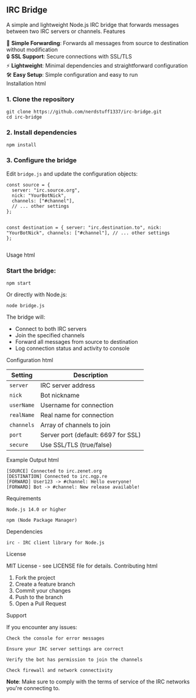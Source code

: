 <h2>IRC Bridge</h2>

A simple and lightweight Node.js IRC bridge that forwards messages between two IRC servers or channels.
Features
<div class="features"> <div class="feature"> <span class="emoji">🔄</span> <strong>Simple Forwarding</strong>: Forwards all messages from source to destination without modification </div> <div class="feature"> <span class="emoji">🔒</span> <strong>SSL Support</strong>: Secure connections with SSL/TLS </div> <div class="feature"> <span class="emoji">⚡</span> <strong>Lightweight</strong>: Minimal dependencies and straightforward configuration </div> <div class="feature"> <span class="emoji">🛠️</span> <strong>Easy Setup</strong>: Simple configuration and easy to run </div> </div>
Installation
html

<div class="installation-steps">
  <div class="step">
    <h3>1. Clone the repository</h3>
    <pre><code>git clone https://github.com/nerdstuff1337/irc-bridge.git
cd irc-bridge</code></pre>
  </div>
  
  <div class="step">
    <h3>2. Install dependencies</h3>
    <pre><code>npm install</code></pre>
  </div>
  
  <div class="step">
    <h3>3. Configure the bridge</h3>
    <p>Edit <code>bridge.js</code> and update the configuration objects:</p>
    <pre><code class="language-javascript">const source = {
  server: "irc.source.org",
  nick: "YourBotNick",
  channels: ["#channel"],
  // ... other settings
};

const destination = {
  server: "irc.destination.to",
  nick: "YourBotNick", 
  channels: ["#channel"],
  // ... other settings
};</code></pre>
  </div>
</div>

Usage
html

<div class="usage">
  <h3>Start the bridge:</h3>
  <pre><code class="language-bash">npm start</code></pre>
  
  <p>Or directly with Node.js:</p>
  <pre><code class="language-bash">node bridge.js</code></pre>
  
  <div class="bridge-info">
    <p>The bridge will:</p>
    <ul>
      <li>Connect to both IRC servers</li>
      <li>Join the specified channels</li>
      <li>Forward all messages from source to destination</li>
      <li>Log connection status and activity to console</li>
    </ul>
  </div>
</div>

Configuration
html

<div class="configuration">
  <table>
    <thead>
      <tr>
        <th>Setting</th>
        <th>Description</th>
      </tr>
    </thead>
    <tbody>
      <tr>
        <td><code>server</code></td>
        <td>IRC server address</td>
      </tr>
      <tr>
        <td><code>nick</code></td>
        <td>Bot nickname</td>
      </tr>
      <tr>
        <td><code>userName</code></td>
        <td>Username for connection</td>
      </tr>
      <tr>
        <td><code>realName</code></td>
        <td>Real name for connection</td>
      </tr>
      <tr>
        <td><code>channels</code></td>
        <td>Array of channels to join</td>
      </tr>
      <tr>
        <td><code>port</code></td>
        <td>Server port (default: 6697 for SSL)</td>
      </tr>
      <tr>
        <td><code>secure</code></td>
        <td>Use SSL/TLS (true/false)</td>
      </tr>
    </tbody>
  </table>
</div>

Example Output
html

<div class="example-output">
  <pre><code class="language-text">[SOURCE] Connected to irc.zenet.org
[DESTINATION] Connected to irc.ngp.re
[FORWARD] User123 -> #channel: Hello everyone!
[FORWARD] Bot -> #channel: New release available!</code></pre>
</div>

Requirements

    Node.js 14.0 or higher

    npm (Node Package Manager)

Dependencies

    irc - IRC client library for Node.js

License

MIT License - see LICENSE file for details.
Contributing
html

<div class="contributing">
  <ol>
    <li>Fork the project</li>
    <li>Create a feature branch</li>
    <li>Commit your changes</li>
    <li>Push to the branch</li>
    <li>Open a Pull Request</li>
  </ol>
</div>

Support

If you encounter any issues:

    Check the console for error messages

    Ensure your IRC server settings are correct

    Verify the bot has permission to join the channels

    Check firewall and network connectivity

<b>Note</b>: Make sure to comply with the terms of service of the IRC networks you're connecting to.
